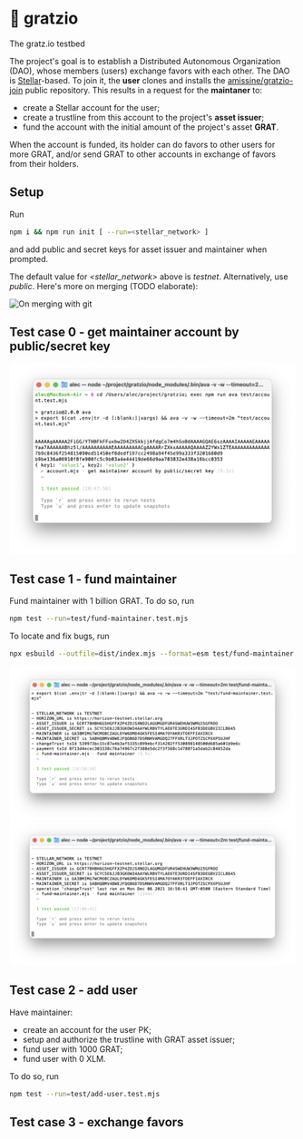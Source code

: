 # 👷 gratzio
The gratz.io testbed

The project's goal is to establish a Distributed Autonomous Organization (DAO), whose members (users) exchange favors with each other. The DAO is [Stellar](https://stellar.org/)-based. To join it, the **user** clones and installs the [amissine/gratzio-join](https://github.com/amissine/gratzio-join) public repository. This results in a request for the **maintaner** to:

- create a Stellar account for the user;
- create a trustline from this account to the project's **asset issuer**;
- fund the account with the initial amount of the project's asset **GRAT**.

When the account is funded, its holder can do favors to other users for more GRAT, and/or send GRAT to other accounts in exchange of favors from their holders.

## Setup

Run

```bash
npm i && npm run init [ --run=<stellar_network> ]
```

and add public and secret keys for asset issuer and maintainer when prompted. 

The default value for *\<stellar_network\>* above is *testnet*. Alternatively, use *public*. Here's more on merging (TODO elaborate):

![On merging with git](./gitmerge.png "From old files")

## Test case 0 - get maintainer account by public/secret key

![Test case 0 results](./account.test.png "Shoot 3")

## Test case 1 - fund maintainer

Fund maintainer with 1 billion GRAT. To do so, run

```bash
npm test --run=test/fund-maintainer.test.mjs
```

To locate and fix bugs, run

```bash
npx esbuild --outfile=dist/index.mjs --format=esm test/fund-maintainer.test.mjs
```

![Test case 1 results](./fund-maintainer-1.test.png "Shoot 1")
![Test case 1 results](./fund-maintainer-2.test.png "Shoot 1")

## Test case 2 - add user

Have maintainer:

- create an account for the user PK;
- setup and authorize the trustline with GRAT asset issuer;
- fund user with 1000 GRAT;
- fund user with 0 XLM.

To do so, run

```bash
npm test --run=test/add-user.test.mjs
```

## Test case 3 - exchange favors

